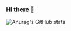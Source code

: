 ### Hi there 👋

![Anurag's GitHub stats](https://github-readme-stats.vercel.app/api?username=kasparnau&show_icons=true&theme=radical)
